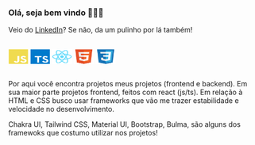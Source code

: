 ### Olá, seja bem vindo 🖖🏳️‍🌈
Veio do <a href="https://www.linkedin.com/in/pedro-nogueira399/" target="_blank">LinkedIn</a>? Se não, da um pulinho por lá também! 

 
<div style="display: inline_block"><br>
  <img align="center" alt="Js" height="30" width="40" src="https://raw.githubusercontent.com/devicons/devicon/master/icons/javascript/javascript-plain.svg">
  <img align="center" alt="Ts" height="30" width="40" src="https://raw.githubusercontent.com/devicons/devicon/master/icons/typescript/typescript-plain.svg">
  <img align="center" alt="React" height="30" width="40" src="https://raw.githubusercontent.com/devicons/devicon/master/icons/react/react-original.svg">
  <img align="center" alt="HTML" height="30" width="40" src="https://raw.githubusercontent.com/devicons/devicon/master/icons/html5/html5-original.svg">
  <img align="center" alt="CSS" height="30" width="40" src="https://raw.githubusercontent.com/devicons/devicon/master/icons/css3/css3-original.svg">
</div>
<br/>


Por aqui você encontra projetos meus projetos (frontend e backend). 
Em sua maior parte projetos frontend, feitos com react (js/ts). 
Em relação à HTML e CSS busco usar frameworks que vão me trazer estabilidade e velocidade no desenvolvimento.
<br/>


Chakra UI, Tailwind CSS, Material UI, Bootstrap, Bulma, são alguns dos framewoks que costumo utilizar nos projetos!


